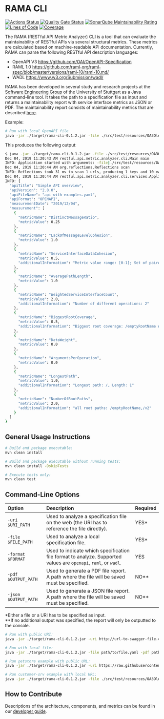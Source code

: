 # RAMA CLI

[![Actions Status](https://action-badges.now.sh/restful-ma/rama-cli)](https://github.com/restful-ma/rama-cli/actions)
[![Quality Gate Status](https://sonarcloud.io/api/project_badges/measure?project=restful-ma_rama-cli&metric=alert_status)](https://sonarcloud.io/dashboard?id=restful-ma_rama-cli)
[![SonarQube Maintainability Rating](https://sonarcloud.io/api/project_badges/measure?project=restful-ma_rama-cli&metric=sqale_rating)](https://sonarcloud.io/dashboard?id=restful-ma_rama-cli)
[![Lines of Code](https://sonarcloud.io/api/project_badges/measure?project=restful-ma_rama-cli&metric=ncloc)](https://sonarcloud.io/dashboard?id=restful-ma_rama-cli)
[![Coverage](https://sonarcloud.io/api/project_badges/measure?project=restful-ma_rama-cli&metric=coverage)](https://sonarcloud.io/dashboard?id=restful-ma_rama-cli)

The RAMA (RESTful API Metric Analyzer) CLI is a tool that can evaluate the maintainability of RESTful APIs via several structural metrics. These metrics are calculated based on machine-readable API documentation.
Currently, RAMA can parse the following RESTful API description languages:
* OpenAPI V3 https://github.com/OAI/OpenAPI-Specification
* RAML 1.0 https://github.com/raml-org/raml-spec/blob/master/versions/raml-10/raml-10.md/
* WADL https://www.w3.org/Submission/wadl/

RAMA has been developed in several study and research projects at the [Software Engineering Group](https://www.iste.uni-stuttgart.de/se) of the University of Stuttgart as a Java command-line tool. It takes the path to a specification file as input and returns a maintainability report with service interface metrics as JSON or PDF.
The maintainability report consists of maintainability metrics that are described [here](docs/metrics/README.md).

Example:
```bash
# Run with local OpenAPI file
java -jar ./target/rama-cli-0.1.2.jar -file ./src/test/resources/OA3OldFiles/api-with-examples.yaml -format openapi
```

This produces the following output:
```bash
$ java -jar ./target/rama-cli-0.1.2.jar -file ./src/test/resources/OA3OldFiles/api-with-examples.yaml -format openapi
Dec 04, 2019 11:20:43 AM restful.api.metric.analyzer.cli.Main main
INFO: Application started with arguments: -file|./src/test/resources/OA3OldFiles/api-with-examples.yaml|-format|openapi
Dec 04, 2019 11:20:44 AM org.reflections.Reflections scan
INFO: Reflections took 31 ms to scan 1 urls, producing 1 keys and 10 values
Dec 04, 2019 11:20:44 AM restful.api.metric.analyzer.cli.services.ApplicationService commandLineLogger
INFO: {
  "apiTitle": "Simple API overview",
  "apiVersion": "2.0.0",
  "apiFileName": "api-with-examples.yaml",
  "apiFormat": "OPENAPI",
  "measurementDate": "2019/12/04",
  "measurement": [
    {
      "metricName": "DistinctMessageRatio",
      "metricValue": 0.25
    },
    {
      "metricName": "LackOfMessageLevelCohesion",
      "metricValue": 1.0
    },
    {
      "metricName": "ServiceInterfaceDataCohesion",
      "metricValue": 0.5,
      "additionalInformation": "Metric value range: [0-1]; Set of pairwise operations with at least one common parameter: []; Set of pairwise operations with common return type: [[listVersionsv2, getVersionDetailsv2]]; Number of operations: 2.0"
    },
    {
      "metricName": "AveragePathLength",
      "metricValue": 1.0
    },
    {
      "metricName": "WeightedServiceInterfaceCount",
      "metricValue": 2.0,
      "additionalInformation": "Number of different operations: 2"
    },
    {
      "metricName": "BiggestRootCoverage",
      "metricValue": 0.5,
      "additionalInformation": "Biggest root coverage: /emptyRootName with 1 operation(s) from overall 2 operation(s)"
    },
    {
      "metricName": "DataWeight",
      "metricValue": 0.0
    },
    {
      "metricName": "ArgumentsPerOperation",
      "metricValue": 0.0
    },
    {
      "metricName": "LongestPath",
      "metricValue": 1.0,
      "additionalInformation": "Longest path: /, Length: 1"
    },
    {
      "metricName": "NumberOfRootPaths",
      "metricValue": 2.0,
      "additionalInformation": "all root paths: /emptyRootName,/v2"
    }
  ]
}
```

## General Usage Instructions
```bash
# Build and package executable:
mvn clean install

# Build and package executable without running tests:
mvn clean install -DskipTests

# Execute tests only:
mvn clean test
```

## Command-Line Options
| Option               | Description                                                                                                     | Required |
| :------------------- | :-------------------------------------------------------------------------------------------------------------- | :------- |
| `-uri $URI_PATH`     | Used to analyze a specification file on the web (the URI has to reference the file directly).                   | YES*     |
| `-file $FILE_PATH`   | Used to analyze a local specification file.                                                                     | YES*     |
| `-format $FORMAT`    | Used to indicate which specification file format to analyze. Supported values are `openapi`, `raml`, or `wadl`. | YES      |
| `-pdf $OUTPUT_PATH`  | Used to generate a PDF file report. A path where the file will be saved must be specified.                      | NO**     |
| `-json $OUTPUT_PATH` | Used to generate a JSON file report. A path where the file will be saved must be specified.                     | NO**     |

*Either a file or a URI has to be specified as input.<br>
**If no additional output was specified, the report will only be outputted to the console.

```bash
# Run with public URI:
java -jar ./target/rama-cli-0.1.2.jar -uri http://url-to-swagger-file.com -pdf path/to/file.pdf -json path/to/file.json -format openapi

# Run with local file:
java -jar ./target/rama-cli-0.1.2.jar -file path/to/file.yaml -pdf path/to/file.pdf -json path/to/file.json -format openapi

# Run petstore example with public URL:
java -jar ./target/rama-cli-0.1.2.jar -uri https://raw.githubusercontent.com/OAI/OpenAPI-Specification/master/examples/v3.0/petstore-expanded.yaml -format openapi

# Run customer-srv example with local URL:
java -jar ./target/rama-cli-0.1.2.jar -file ./src/test/resources/OA3OldFiles/CustomerSrv-openapi.yaml -format openapi
```

## How to Contribute
Descriptions of the architecture, components, and metrics can be found in our [developer guide](docs/README.md).
